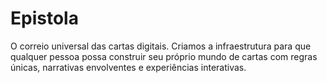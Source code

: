 # Epistola
O correio universal das cartas digitais. Criamos a infraestrutura para que qualquer pessoa possa construir seu próprio mundo de cartas com regras únicas, narrativas envolventes e experiências interativas.
